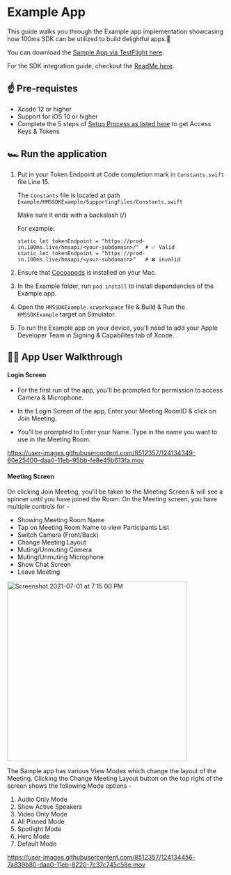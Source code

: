 # Example App

This guide walks you through the Example app implementation showcasing how 100ms SDK can be utilized to build delightful apps.🤩

You can download the [Sample App via TestFlight here](https://testflight.apple.com/join/dhUSE7N8).

For the SDK integration guide, checkout the [ReadMe here](https://github.com/100mslive/100ms-ios-sdk/).

## ☝️ Pre-requistes
- Xcode 12 or higher
- Support for iOS 10 or higher
- Complete the 5 steps of [Setup Process as listed here](https://github.com/100mslive/100ms-ios-sdk#-setup-guide) to get Access Keys & Tokens 

## 🏎 Run the application
1. Put in your Token Endpoint at Code completion mark in `Constants.swift` file Line 15. 

    The `Constants` file is located at path `Example/HMSSDKExample/SupportingFiles/Constants.swift` 

    Make sure it ends with a backslash (/)

    For example:
    ```
    static let tokenEndpoint = "https://prod-in.100ms.live/hmsapi/<your-subdomain>/"  # ✅ Valid
    static let tokenEndpoint = "https://prod-in.100ms.live/hmsapi/<your-subdomain>"   # ❌ invalid
    ```
2. Ensure that [Cocoapods](https://cocoapods.org/) is installed on your Mac.
3. In the Example folder, run `pod install` to install dependencies of the Example app.
4. Open the `HMSSDKExample.xcworkspace` file & Build & Run the `HMSSDKExample` target on Simulator.
5. To run the Example app on your device, you'll need to add your Apple Developer Team in Signing & Capabilites tab of Xcode.

## 🚶‍♀️ App User Walkthrough

#### Login Screen
- For the first run of the app, you'll be prompted for permission to access Camera & Microphone.

- In the Login Screen of the app, Enter your Meeting RoomID & click on Join Meeting.

- You'll be prompted to Enter your Name. Type in the name you want to use in the Meeting Room. 


https://user-images.githubusercontent.com/8512357/124134349-60e25400-daa0-11eb-95bb-fe8e45b613fa.mov


#### Meeting Screen
On clicking Join Meeting, you'll be taken to the Meeting Screen & will see a spinner until you have joined the Room. On the Meeting screen, you have multiple controls for - 
- Showing Meeting Room Name
- Tap on Meeting Room Name to view Participants List
- Switch Camera (Front/Back)
- Change Meeting Layout
- Muting/Unmuting Camera
- Muting/Unmuting Microphone
- Show Chat Screen
- Leave Meeting 

<img width="412" alt="Screenshot 2021-07-01 at 7 15 00 PM" src="https://user-images.githubusercontent.com/8512357/124134849-e1a15000-daa0-11eb-89bd-22c0bc24ba1e.png">


The Sample app has various View Modes which change the layout of the Meeting. Clicking the Change Meeting Layout button on the top right of the screen shows the following Mode options - 
1. Audio Only Mode
2. Show Active Speakers
3. Video Only Mode
4. All Pinned Mode
5. Spotlight Mode
6. Hero Mode
7. Default Mode

https://user-images.githubusercontent.com/8512357/124134456-7a839b80-daa0-11eb-8220-7c37c745c58e.mov
